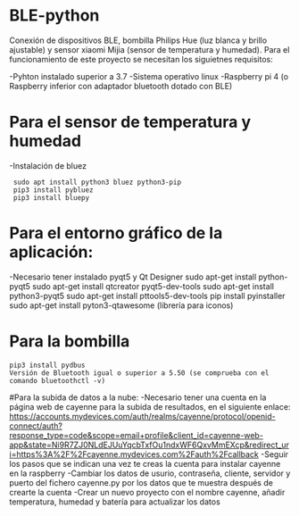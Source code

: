 # BLE-python
Conexión de dispositivos BLE, bombilla Philips Hue (luz blanca y brillo ajustable) y sensor xiaomi Mijia (sensor de temperatura y humedad).
Para el funcionamiento de este proyecto se necesitan los siguietnes requisitos:

-Pyhton instalado superior a 3.7
-Sistema operativo linux
-Raspberry pi 4 (o Raspberry inferior con adaptador bluetooth dotado con BLE)

# Para el sensor de temperatura y humedad
-Instalación de bluez
	 
	 sudo apt install python3 bluez python3-pip
	 pip3 install pybluez
	 pip3 install bluepy

# Para el entorno gráfico de la aplicación:
-Necesario tener instalado pyqt5 y Qt Designer
	sudo apt-get install python-pyqt5
	sudo apt-get install qtcreator pyqt5-dev-tools
	sudo apt-get install python3-pyqt5
	sudo apt-get install pttools5-dev-tools
	pip install pyinstaller 
	sudo apt-get install pyton3-qtawesome (librería para iconos)

# Para la bombilla
	pip3 install pydbus
	Versión de Bluetooth igual o superior a 5.50 (se comprueba con el comando bluetoothctl -v)

#Para la subida de datos a la nube: 
-Necesario tener una cuenta en la página web de cayenne para la subida de resultados, en el siguiente enlace: https://accounts.mydevices.com/auth/realms/cayenne/protocol/openid-connect/auth?response_type=code&scope=email+profile&client_id=cayenne-web-app&state=Ni9R7ZJ0NLdEJUuYqcbTxfOu1ndxWF6QxvMmEXcp&redirect_uri=https%3A%2F%2Fcayenne.mydevices.com%2Fauth%2Fcallback
-Seguir los pasos que se indican una vez te creas la cuenta para instalar cayenne en la raspberry
-Cambiar los datos de usurio, contraseña, cliente, servidor y puerto del fichero cayenne.py por los datos que te muestra después de crearte la cuenta 
-Crear un nuevo proyecto con el nombre cayenne, añadir temperatura, humedad y batería para actualizar los datos
